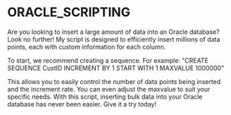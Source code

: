 # ORACLE_SCRIPTING
Are you looking to insert a large amount of data into an Oracle database? Look no further! My script is designed to efficiently insert millions of data points, each with custom information for each column.

To start, we recommend creating a sequence. For example:
"CREATE SEQUENCE CustID
INCREMENT BY 1
START WITH 1
MAXVALUE 1000000"

This allows you to easily control the number of data points being inserted and the increment rate. You can even adjust the maxvalue to suit your specific needs. With this script, inserting bulk data into your Oracle database has never been easier. Give it a try today!
